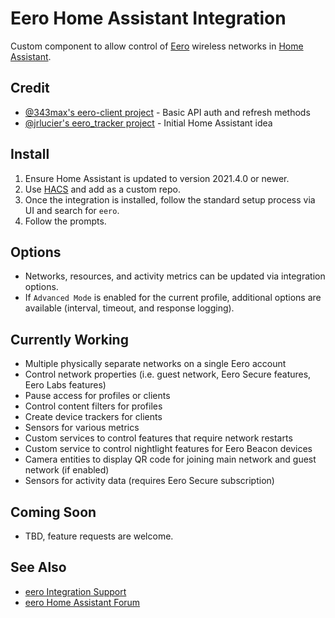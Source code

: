 # Eero Home Assistant Integration

Custom component to allow control of [Eero](https://eero.com) wireless networks in [Home Assistant](https://home-assistant.io).

## Credit

- [@343max's eero-client project](https://github.com/343max/eero-client) - Basic API auth and refresh methods
- [@jrlucier's eero_tracker project](https://github.com/jrlucier/eero_tracker) - Initial Home Assistant idea

## Install
1. Ensure Home Assistant is updated to version 2021.4.0 or newer.
2. Use [HACS](https://hacs.xyz/) and add as a custom repo.
3. Once the integration is installed, follow the standard setup process via UI and search for `eero`.
4. Follow the prompts.

## Options

- Networks, resources, and activity metrics can be updated via integration options.
- If `Advanced Mode` is enabled for the current profile, additional options are available (interval, timeout, and response logging).

## Currently Working

- Multiple physically separate networks on a single Eero account
- Control network properties (i.e. guest network, Eero Secure features, Eero Labs features)
- Pause access for profiles or clients
- Control content filters for profiles
- Create device trackers for clients
- Sensors for various metrics
- Custom services to control features that require network restarts
- Custom service to control nightlight features for Eero Beacon devices
- Camera entities to display QR code for joining main network and guest network (if enabled)
- Sensors for activity data (requires Eero Secure subscription)

## Coming Soon

- TBD, feature requests are welcome.

## See Also

* [eero Integration Support](https://community.home-assistant.io/t/new-custom-component-eero-integration/244583)
* [eero Home Assistant Forum](https://community.home-assistant.io/t/eero-support/21153)
